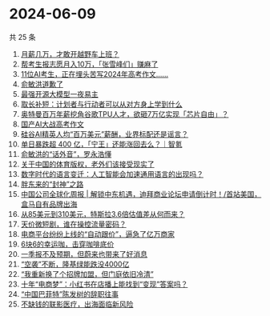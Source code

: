 # 2024-06-09

共 25 条

<!-- BEGIN 36KR -->
<!-- 最后更新时间 2024-06-09 01:00:59 +0800 -->
1. [月薪几万，才敢开越野车上班？](https://36kr.com/p/2810462726359555)
1. [帮考生报志愿月入10万，「张雪峰们」赚麻了](https://36kr.com/p/2810455555377417)
1. [11位AI考生，正在埋头苦写2024年高考作文……](https://36kr.com/p/2810667347790085)
1. [俞敏洪道歉了](https://36kr.com/p/2810606928742656)
1. [最强开源大模型一夜易主](https://36kr.com/p/2809827742648834)
1. [取长补短：计划者与行动者可以从对方身上学到什么](https://36kr.com/p/2529160674387465)
1. [奥特曼百万年薪挖角谷歌TPU人才，欲砸7万亿实现「芯片自由」？](https://36kr.com/p/2810744264526087)
1. [国产AI大战高考作文](https://36kr.com/p/2809827496839681)
1. [硅谷AI精英人均“百万美元”薪酬，业界标配还是谣言？](https://36kr.com/p/2810790716971910)
1. [单日暴跌超 400 亿，「宁王」还能涨回去么？｜智氪](https://36kr.com/p/2810786248952064)
1. [俞敏洪的“话外音”，罗永浩懂](https://36kr.com/p/2809938961439112)
1. [关于中国的体育版权，老外们该接受现实了](https://36kr.com/p/2809765131864322)
1. [数字时代的语言变迁：人工智能会加速通用语言的出现吗？](https://36kr.com/p/2806298265220744)
1. [胖东来的“封神”之路](https://36kr.com/p/2808237330642560)
1. [中国公司全球化周报 | 解锁中东机遇，迪拜商业论坛申请倒计时！/​首站美国，盒马自有品牌出海](https://36kr.com/p/2810541290113286)
1. [从85美元到310美元，特斯拉3.6倍估值差从何而来？](https://36kr.com/p/2809749763295746)
1. [天价微短剧，谁在操控流量密码？](https://36kr.com/p/2810727815711238)
1. [电商平台纷纷上线的“自动跟价”，逼急了亿万商家](https://36kr.com/p/2808437640727049)
1. [6块6的幸运咖，击穿咖啡底价](https://36kr.com/p/2809725342439808)
1. [一季报不及预期，但蔚来也带来了好消息](https://36kr.com/p/2809750059551237)
1. [“空袭”不断，隆基绿能跌没4000亿](https://36kr.com/p/2809939477142404)
1. [“我重新换了个招牌加盟，但门庭依旧冷清”](https://36kr.com/p/2809735282231815)
1. [十年“电商梦”：小红书在店播上能找到“变现”答案吗？](https://36kr.com/p/2809904405186819)
1. [“中国巴菲特”陈发树的辞职往事](https://36kr.com/p/2810400049842439)
1. [不缺钱的联影医疗，出海面临新风险](https://36kr.com/p/2809784375187846)
<!-- END 36KR -->